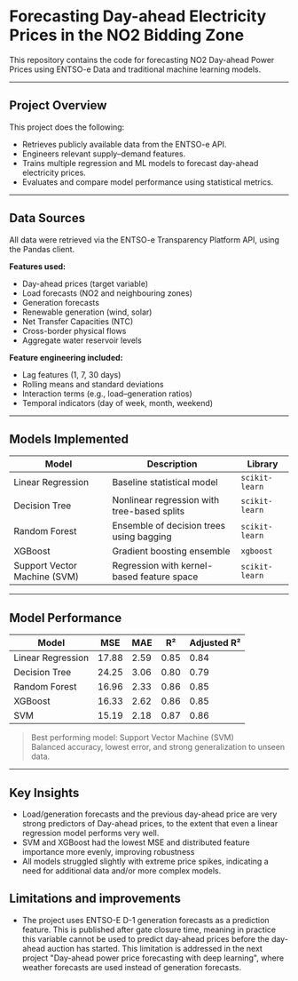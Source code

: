 # Forecasting Day-ahead Electricity Prices in the NO2 Bidding Zone

This repository contains the code for forecasting NO2 Day-ahead Power Prices using ENTSO-e Data and traditional machine learning models. 

---

## Project Overview

This project does the following:

- Retrieves publicly available data from the ENTSO-e API.
- Engineers relevant supply–demand features.
- Trains multiple regression and ML models to forecast day-ahead electricity prices.
- Evaluates and compare model performance using statistical metrics.

---

## Data Sources

All data were retrieved via the ENTSO-e Transparency Platform API, using the Pandas client.

**Features used:**
- Day-ahead prices (target variable)
- Load forecasts (NO2 and neighbouring zones)
- Generation forecasts
- Renewable generation (wind, solar)
- Net Transfer Capacities (NTC)
- Cross-border physical flows
- Aggregate water reservoir levels

**Feature engineering included:**
- Lag features (1, 7, 30 days)
- Rolling means and standard deviations
- Interaction terms (e.g., load–generation ratios)
- Temporal indicators (day of week, month, weekend)

---

## Models Implemented

| Model | Description | Library |
|--------|--------------|----------|
| Linear Regression | Baseline statistical model | `scikit-learn` |
| Decision Tree | Nonlinear regression with tree-based splits | `scikit-learn` |
| Random Forest | Ensemble of decision trees using bagging | `scikit-learn` |
| XGBoost | Gradient boosting ensemble | `xgboost` |
| Support Vector Machine (SVM) | Regression with kernel-based feature space | `scikit-learn` |

---

## Model Performance

| Model | MSE | MAE | R² | Adjusted R² |
|--------|-----|-----|----|--------------|
| Linear Regression | 17.88 | 2.59 | 0.85 | 0.84 |
| Decision Tree | 24.25 | 3.06 | 0.80 | 0.79 |
| Random Forest | 16.96 | 2.33 | 0.86 | 0.85 |
| XGBoost | 16.33 | 2.62 | 0.86 | 0.85 |
| SVM | 15.19 | 2.18 | 0.87 | 0.86 |

> Best performing model: Support Vector Machine (SVM)  
> Balanced accuracy, lowest error, and strong generalization to unseen data.

---

## Key Insights
- Load/generation forecasts and the previous day-ahead price are very strong predictors of Day-ahead prices, to the extent that even a linear regression model performs very well.
- SVM and XGBoost had the lowest MSE and distributed feature importance more evenly, improving robustness
- All models struggled slightly with extreme price spikes, indicating a need for additional data and/or more complex models. 

## Limitations and improvements

- The project uses ENTSO-E D-1 generation forecasts as a prediction feature. This is published after gate closure time, meaning in practice this variable cannot be used to predict day-ahead prices before the day-ahead auction has started. This limitation is addressed in the next project "Day-ahead power price forecasting with deep learning", where weather forecasts are used instead of generation forecasts. 

